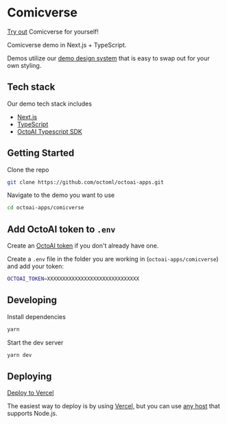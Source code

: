 # Comicverse

[Try out](https://comicverse.octo.ai/) Comicverse for yourself!

Comicverse demo in Next.js + TypeScript.

Demos utilize our [demo design system](https://github.com/octoml/demo-design-system) that is easy to swap out for your own styling.

## Tech stack

Our demo tech stack includes

- [Next.js](https://nextjs.org/)
- [TypeScript](https://www.typescriptlang.org/)
- [OctoAI Typescript SDK](https://www.npmjs.com/package/@octoai/client)

## Getting Started

Clone the repo

```bash
git clone https://github.com/octoml/octoai-apps.git

```

Navigate to the demo you want to use

```bash
cd octoai-apps/comicverse
```

## Add OctoAI token to `.env`

Create an [OctoAI token](https://octo.ai/docs/getting-started/how-to-create-an-octoai-access-token) if you don't already have one.

Create a `.env` file in the folder you are working in (`octoai-apps/comicverse`) and add your token:

```bash
OCTOAI_TOKEN=XXXXXXXXXXXXXXXXXXXXXXXXXXXXXX
```

## Developing

Install dependencies

```bash
yarn
```

Start the dev server

```bash
yarn dev
```

## Deploying

[Deploy to Vercel](https://vercel.com/new/clone?repository-url=https%3A%2F%2Fgithub.com%2Foctoml%2Foctoai-apps%2Ftree%2Fmain%comicverse&env=OCTOAI_TOKEN&envDescription=Create%20an%20OctoAI%20token%20if%20you%20don't%20already%20have%20one.&envLink=https%3A%2F%2Focto.ai%2Fdocs%2Fgetting-started%2Fhow-to-create-an-octoai-access-token&project-name=my-comicverse-app&repository-name=my-comicverse-app)

The easiest way to deploy is by using [Vercel](https://vercel.com/docs/frameworks/nextjs), but you can use [any host](https://nextjs.org/docs/app/building-your-application/deploying#self-hosting) that supports Node.js.

